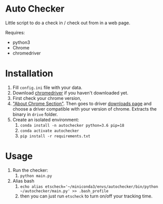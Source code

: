 # Auto Checker

Little script to do a check in / check out from in a web page.

Requires:

* python3
* Chrome
* chromedriver

# Installation

1. Fill `config.ini` file with your data.
1. Download [chromedriver](./driver/README.md) if you haven't downloaded yet.
1. First check your chrome version,
1. ["About Chrome Section"](chrome://settings/help). Then goes to driver [downloads
page](https://chromedriver.chromium.org/downloads) and choose a driver
compatible with your version of chrome. Extracts the binary in `drive` folder.
1. Create an isolated environment:
    1. `conda install -n autochecker python=3.6 pip=18`
    1. `conda activate autochecker`
    1. `pip install -r requirements.txt`

# Usage

1. Run the checker:
    1. `python main.py`
1. Alias bash
    1. `echo alias etscheck='~/miniconda3/envs/autochecker/bin/python ~/autochecker/main.py' >> .bash_profile`
    1. then you can just run `etscheck` to turn on/off your tracking time.

